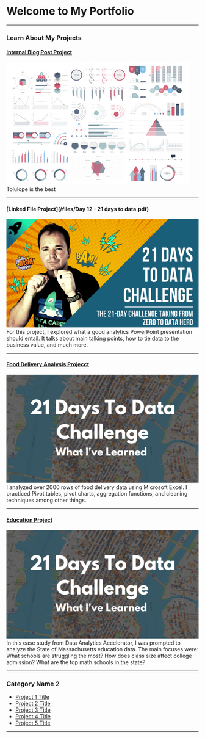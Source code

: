 # Welcome to My Portfolio

---

### Learn About My Projects

#### [Internal Blog Post Project](/bank)
<img src="images/dummy_thumbnail.jpg?raw=true"/>
Tolulope is the best

---
#### [Linked File Project](/files/Day 12 - 21 days to data.pdf)
<img src="images/21 Days To Data Challenge.png?raw=true"/>
For this project, I explored what a good analytics PowerPoint presentation should entail. It talks about main talking points, how to tie data to the business value, and much more. 

---
#### [Food Delivery Analysis Projecct]([https://www.linkedin.com/pulse/what-i-learned-21-days-data-avery-smith](https://www.linkedin.com/pulse/marketing-trick-great-deal-analysis-ifood-delivery-data-josu%C3%A9-molina-oqhwc))
[<img src="images/21 Days To Data Challenge What I've Learned Cover.png?raw=true"/>]([https://www.linkedin.com/pulse/what-i-learned-21-days-data-avery-smith](https://www.linkedin.com/pulse/marketing-trick-great-deal-analysis-ifood-delivery-data-josu%C3%A9-molina-oqhwc))
I analyzed over 2000 rows of food delivery data using Microsoft Excel. I practiced Pivot tables, pivot charts, aggregation functions, and cleaning techniques among other things.


---
#### [Education Project](https://www.linkedin.com/pulse/massachusetts-education-analysis-samantha-paul/)
[<img src="images/21 Days To Data Challenge What I've Learned Cover.png?raw=true"/>](https://www.linkedin.com/pulse/what-i-learned-21-days-data-avery-smith)
In this case study from Data Analytics Accelerator, I was prompted to analyze the State of Massachusetts education data. The main focuses were:
What schools are struggling the most?
How does class size affect college admission?
What are the top math schools in the state? 

---

### Category Name 2

- [Project 1 Title](http://example.com/)
- [Project 2 Title](http://example.com/)
- [Project 3 Title](http://example.com/)
- [Project 4 Title](http://example.com/)
- [Project 5 Title](http://example.com/)

---




